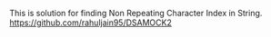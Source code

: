 This is solution for finding Non Repeating Character Index in String. 
https://github.com/rahuljain95/DSAMOCK2

